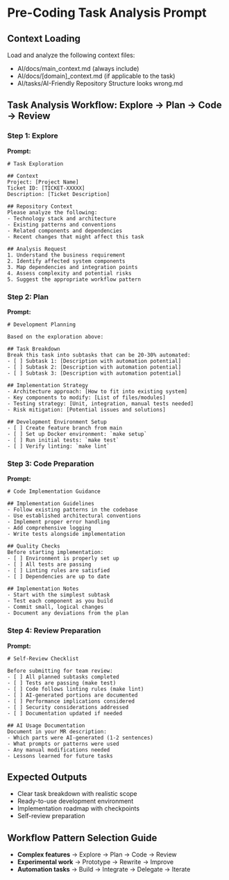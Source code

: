 # Pre-Coding Task Analysis Prompt

## Context Loading
Load and analyze the following context files:
- AI/docs/main_context.md (always include)
- AI/docs/[domain]_context.md (if applicable to the task)
- AI/tasks/AI-Friendly Repository Structure looks wrong.md

## Task Analysis Workflow: Explore → Plan → Code → Review

### Step 1: Explore
**Prompt:**
```
# Task Exploration

## Context
Project: [Project Name]
Ticket ID: [TICKET-XXXXX]
Description: [Ticket Description]

## Repository Context
Please analyze the following:
- Technology stack and architecture
- Existing patterns and conventions
- Related components and dependencies
- Recent changes that might affect this task

## Analysis Request
1. Understand the business requirement
2. Identify affected system components
3. Map dependencies and integration points
4. Assess complexity and potential risks
5. Suggest the appropriate workflow pattern
```

### Step 2: Plan
**Prompt:**
```
# Development Planning

Based on the exploration above:

## Task Breakdown
Break this task into subtasks that can be 20-30% automated:
- [ ] Subtask 1: [Description with automation potential]
- [ ] Subtask 2: [Description with automation potential]
- [ ] Subtask 3: [Description with automation potential]

## Implementation Strategy
- Architecture approach: [How to fit into existing system]
- Key components to modify: [List of files/modules]
- Testing strategy: [Unit, integration, manual tests needed]
- Risk mitigation: [Potential issues and solutions]

## Development Environment Setup
- [ ] Create feature branch from main
- [ ] Set up Docker environment: `make setup`
- [ ] Run initial tests: `make test`
- [ ] Verify linting: `make lint`
```

### Step 3: Code Preparation
**Prompt:**
```
# Code Implementation Guidance

## Implementation Guidelines
- Follow existing patterns in the codebase
- Use established architectural conventions
- Implement proper error handling
- Add comprehensive logging
- Write tests alongside implementation

## Quality Checks
Before starting implementation:
- [ ] Environment is properly set up
- [ ] All tests are passing
- [ ] Linting rules are satisfied
- [ ] Dependencies are up to date

## Implementation Notes
- Start with the simplest subtask
- Test each component as you build
- Commit small, logical changes
- Document any deviations from the plan
```

### Step 4: Review Preparation
**Prompt:**
```
# Self-Review Checklist

Before submitting for team review:
- [ ] All planned subtasks completed
- [ ] Tests are passing (make test)
- [ ] Code follows linting rules (make lint)
- [ ] AI-generated portions are documented
- [ ] Performance implications considered
- [ ] Security considerations addressed
- [ ] Documentation updated if needed

## AI Usage Documentation
Document in your MR description:
- Which parts were AI-generated (1-2 sentences)
- What prompts or patterns were used
- Any manual modifications needed
- Lessons learned for future tasks
```

## Expected Outputs
- Clear task breakdown with realistic scope
- Ready-to-use development environment
- Implementation roadmap with checkpoints
- Self-review preparation

## Workflow Pattern Selection Guide
- **Complex features** → Explore → Plan → Code → Review
- **Experimental work** → Prototype → Rewrite → Improve  
- **Automation tasks** → Build → Integrate → Delegate → Iterate
